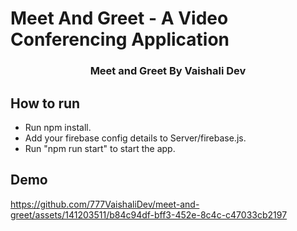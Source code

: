 # Meet And Greet - A Video Conferencing Application

<p align="center"> 
  <h3 align="center">Meet and Greet By Vaishali Dev</h3>

  </p>





## How to run

- Run npm install.
- Add your firebase config details to Server/firebase.js.
- Run "npm run start" to start the app.

<!-- Demo -->

## Demo






https://github.com/777VaishaliDev/meet-and-greet/assets/141203511/b84c94df-bff3-452e-8c4c-c47033cb2197



